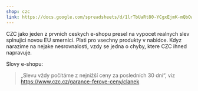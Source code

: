 ```yaml
---
shop: czc
link: https://docs.google.com/spreadsheets/d/1lrTbUaRt80-YCgxEjmK-mQbOwjlKiWdPyJczvVODUB8
---
```


CZC jako jeden z prvnich ceskych e-shopu presel na vypocet realnych slev splnujici
novou EU smernici. Plati pro vsechny produkty v nabidce. Kdyz narazime na nejake
nesrovnalosti, vzdy se jedna o chyby, ktere CZC ihned napravuje.

Slovy e-shopu:

> „Slevu vždy počítáme z nejnižší ceny za posledních 30 dní“, viz https://www.czc.cz/garance-ferove-ceny/clanek

